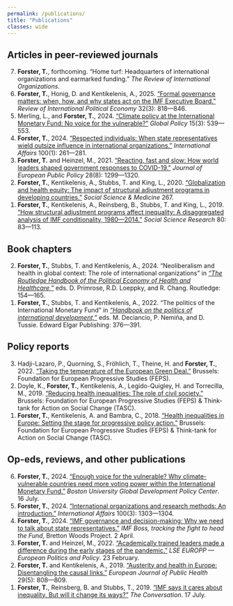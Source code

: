 ```yaml
---
permalink: /publications/
title: "Publications"
classes: wide
---
```


## Articles in peer-reviewed journals

<ol reversed>

<li> <b>Forster, T.</b>, forthcoming. “Home turf: Headquarters of international organizations and earmarked funding.”</a> <i>The Review of International Organizations</i>.</li>

<li> <b>Forster, T.</b>, Honig, D. and Kentikelenis, A., 2025. <a href = "http://dx.doi.org/10.1080/09692290.2024.2441136">“Formal governance matters: when, how, and why states act on the IMF Executive Board.”</a> <i>Review of International Political Economy</i> 32(3): 818—846.</li>

<li> Merling, L., and <b>Forster, T.</b>, 2024. <a href = "https://doi.org/10.1111/1758-5899.13367">“Climate policy at the International Monetary Fund: No voice for the vulnerable?”</a> <i>Global Policy</i> 15(3): 539—553.</li>

<li> <b>Forster, T.</b>, 2024. <a href = "https://doi.org/10.1093/ia/iiad226">“Respected individuals: When state representatives wield outsize influence in international organizations.”</a> <i>International Affairs</i> 100(1): 261—281. </li>

<li> <b>Forster, T.</b> and Heinzel, M., 2021. <a href = "https://doi.org/10.1080/13501763.2021.1942157">“Reacting, fast and slow: How world leaders shaped government responses to COVID-19.”</a> <i>Journal of European Public Policy</i> 28(8): 1299—1320. </li>

<li> <b>Forster, T.</b>, Kentikelenis, A., Stubbs, T. and King, L., 2020. <a href = "https://doi.org/10.1016/j.socscimed.2019.112496">“Globalization and health equity: The impact of structural adjustment programs in developing countries.”</a> <i>Social Science & Medicine</i> 267. </li>

<li> <b>Forster, T.</b>, Kentikelenis, A., Reinsberg, B., Stubbs, T. and King, L., 2019. <a href = "https://doi.org/10.1016/j.ssresearch.2019.01.001">“How structural adjustment programs affect inequality: A disaggregated analysis of IMF conditionality, 1980—2014.”</a> <i>Social Science Research</i> 80: 83—113. </li>

</ol>

## Book chapters

<ol reversed>

<li> <b>Forster, T.</b>, Stubbs, T. and Kentikelenis, A., 2024. “Neoliberalism and health in global context: The role of international organizations” in <a href = "https://www.routledge.com/The-Routledge-Handbook-of-the-Political-Economy-of-Health-and-Healthcare/Primrose-Loeppky-Chang/p/book/9780367861360"><i>“The Routledge Handbook of the Political Economy of Health and Healthcare,”</i></a> eds. D. Primrose, R.D. Loeppky, and R. Chang. Routledge: 154—165.</li>

<li> <b>Forster, T.</b>, Stubbs, T. and Kentikelenis, A., 2022. “The politics of the International Monetary Fund” in <a href = "https://www.e-elgar.com/shop/gbp/handbook-on-the-politics-of-international-development-9781839101908.html"><i>“Handbook on the politics of international development,”</i></a> eds. M. Deciancio, P. Nemiña, and D. Tussie. Edward Elgar Publishing: 376—391. </li>

</ol>

## Policy reports

<ol reversed>

<li> Hadji-Lazaro, P., Quorning, S., Fröhlich, T., Theine, H. and <b>Forster, T.</b>, 2022. <a href = "https://www.feps-europe.eu/resources/publications/842:taking-the-temperature-of-the-eu-green-deal.html">“Taking the temperature of the European Green Deal.”</a> Brussels: Foundation for European Progressive Studies (FEPS). </li>

<li> Doyle, K., <b>Forster, T.</b>, Kentikelenis, A., Legido-Quigley, H. and Torrecilla, M., 2019. <a href = "https://www.tasc.ie/assets/files/pdf/1953_tasc_health__inequalities_report_2019-final.pdf">“Reducing health inequalities: The role of civil society.”</a> Brussels: Foundation for European Progressive Studies (FEPS) & Think-tank for Action on Social Change (TASC). </li>

<li> <b>Forster, T.</b>, Kentikelenis, A. and Bambra, C., 2018. <a href = "https://refubium.fu-berlin.de/handle/fub188/23222">“Health inequalities in Europe: Setting the stage for progressive policy action.”</a> Brussels: Foundation for European Progressive Studies (FEPS) & Think-tank for Action on Social Change (TASC). </li>

</ol>


## Op-eds, reviews, and other publications

<ol reversed>

<li> <b>Forster, T.</b>, 2024. <a href = "https://www.bu.edu/gdp/2024/07/16/enough-voice-for-the-vulnerable-why-climate-vulnerable-countries-need-more-voting-power-within-the-international-monetary-fund/">“Enough voice for the vulnerable? Why climate-vulnerable countries need more voting power within the International Monetary Fund.”</a> <i>Boston University Global Development Policy Center</i>. 16 July. </li>

<li> <b>Forster, T.</b>, 2024. <a href = "https://doi.org/10.1093/ia/iiae084">“International organizations and research methods: An introduction.”</a> <i>International Affairs</i> 100(3): 1303—1304. </li>

<li> <b>Forster, T.</b>, 2024. <a href = "https://imfboss.com/2024/04/02/imf-governance-and-decision-making-why-we-need-to-talk-about-state-representatives/">“IMF governance and decision-making: Why we need to talk about state representatives.”</a> <i>IMF Boss, tracking the fight to head the Fund</i>, Bretton Woods Project. 2 April. </li>

<li> <b>Forster, T.</b> and Heinzel, M., 2022. <a href = "https://blogs.lse.ac.uk/europpblog/2022/02/23/academically-trained-leaders-made-a-difference-during-the-early-stages-of-the-pandemic/">“Academically trained leaders made a difference during the early stages of the pandemic.”</a> <i>LSE EUROPP — European Politics and Policy</i>. 23 February. </li>

<li> <b>Forster, T.</b> and Kentikelenis, A., 2019. <a href = "https://doi.org/10.1093/eurpub/cky249">“Austerity and health in Europe: Disentangling the causal links.”</a> <i>European Journal of Public Health</i> 29(5): 808—809. </li>

<li> <b>Forster, T.</b>, Reinsberg, B. and Stubbs, T., 2019. <a href = "http://theconversation.com/imf-says-it-cares-about-inequality-but-will-it-change-its-ways-120105">“IMF says it cares about inequality. But will it change its ways?”</a> <i>The Conversation</i>. 17 July. </li>

</ol>
